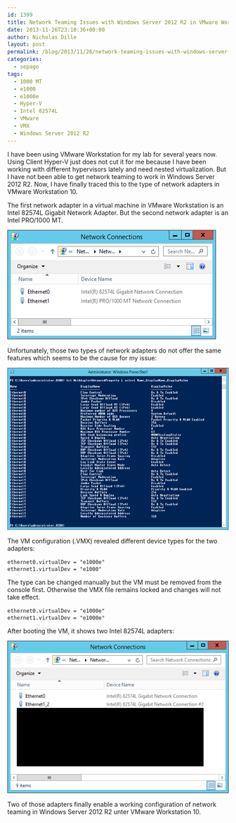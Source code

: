 ```yaml
---
id: 1399
title: Network Teaming Issues with Windows Server 2012 R2 in VMware Workstation
date: 2013-11-26T23:10:36+00:00
author: Nicholas Dille
layout: post
permalink: /blog/2013/11/26/network-teaming-issues-with-windows-server-2012-r2-in-vmware-workstation/
categories:
  - sepago
tags:
  - 1000 MT
  - e1000
  - e1000e
  - Hyper-V
  - Intel 82574L
  - VMware
  - VMX
  - Windows Server 2012 R2
---
```

I have been using VMware Workstation for my lab for several years now. Using Client Hyper-V just does not cut it for me because I have been working with different hypervisors lately and need nested virtualization. But I have not been able to get network teaming to work in Windows Server 2012 R2. Now, I have finally traced this to the type of network adapters in VMware Workstation 10.

<!--more-->

The first network adapter in a virtual machine in VMware Workstation is an Intel 82574L Gigabit Network Adapter. But the second network adapter is an Intel PRO/1000 MT.

[![Different network adapters in virtual machine](/assets/2014/01/e1000.png)](/assets/2014/01/e1000.png)

Unfortunately, those two types of network adapters do not offer the same features which seems to be the cause for my issue:

[![Different capabilities of network adapters](/assets/2014/01/AdvancedProperty.png)](/assets/2014/01/AdvancedProperty.png)

The VM configuration (.VMX) revealed different device types for the two adapters:

```
ethernet0.virtualDev = "e1000e"
ethernet1.virtualDev = "e1000"
```

The type can be changed manually but the VM must be removed from the console first. Otherwise the VMX file remains locked and changes will not take effect.

```
ethernet0.virtualDev = "e1000e"
ethernet1.virtualDev = "e1000e"
```

After booting the VM, it shows two Intel 82574L adapters:

[![Identical network adapters](/assets/2014/01/e1000e_2.png)](/assets/2014/01/e1000e_2.png)

Two of those adapters finally enable a working configuration of network teaming in Windows Server 2012 R2 unter VMware Workstation 10.
